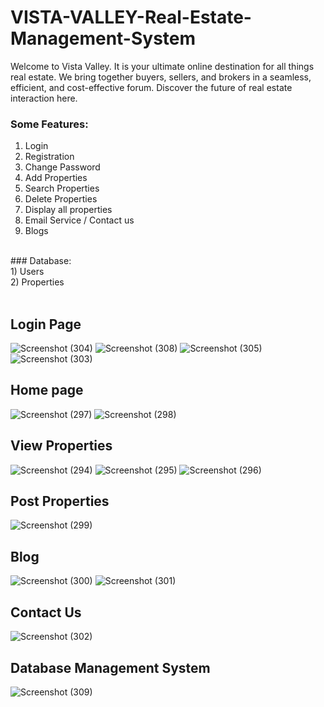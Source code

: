 # VISTA-VALLEY-Real-Estate-Management-System

Welcome to Vista Valley. It is your ultimate online destination for all things real estate. We bring together buyers, sellers, and brokers in a seamless, efficient, and cost-effective forum. Discover the future of real estate interaction here.

### Some Features: <br />
1) Login <br />
2) Registration <br />
3) Change Password <br />
4) Add Properties <br />
5) Search Properties <br />
6) Delete Properties <br />
7) Display all properties <br />
8) Email Service / Contact us <br />
9) Blogs <br />
<br />
### Database: <br />
1) Users <br />
2) Properties <br />
<br />

## Login Page
![Screenshot (304)](https://github.com/devbabbar7/VISTA-VALLEY-Real-Estate-Management-System/assets/77525647/8fb1d06d-2fbb-4ba1-8896-772ba2c4579d)
![Screenshot (308)](https://github.com/devbabbar7/VISTA-VALLEY-Real-Estate-Management-System/assets/77525647/fa56ae35-b1df-483b-b560-10a8a0a4985a)
![Screenshot (305)](https://github.com/devbabbar7/VISTA-VALLEY-Real-Estate-Management-System/assets/77525647/e7663fb8-9e6d-4acf-a7cd-939bd6b6ae49)
![Screenshot (303)](https://github.com/devbabbar7/VISTA-VALLEY-Real-Estate-Management-System/assets/77525647/04d00b5f-5a0b-47e8-8bea-92e18de7e463)

## Home page
![Screenshot (297)](https://github.com/devbabbar7/VISTA-VALLEY-Real-Estate-Management-System/assets/77525647/a5c92164-690e-4c0c-bd35-11c13fedc3a3)
![Screenshot (298)](https://github.com/devbabbar7/VISTA-VALLEY-Real-Estate-Management-System/assets/77525647/b3afe035-a4be-4a93-8849-ed144dc22dd4)

## View Properties
![Screenshot (294)](https://github.com/devbabbar7/VISTA-VALLEY-Real-Estate-Management-System/assets/77525647/21c67f71-8bb0-4b8a-ae7d-2c3a089cc88a)
![Screenshot (295)](https://github.com/devbabbar7/VISTA-VALLEY-Real-Estate-Management-System/assets/77525647/456522b8-964a-4ef4-9489-e4f7d09e8888)
![Screenshot (296)](https://github.com/devbabbar7/VISTA-VALLEY-Real-Estate-Management-System/assets/77525647/7b87c567-0e17-4def-8c6f-65300366dd38)

## Post Properties
![Screenshot (299)](https://github.com/devbabbar7/VISTA-VALLEY-Real-Estate-Management-System/assets/77525647/30e00f03-14ce-4243-9aae-3e489b92bf4c)

## Blog
![Screenshot (300)](https://github.com/devbabbar7/VISTA-VALLEY-Real-Estate-Management-System/assets/77525647/25a539a2-ff80-4cef-8316-8e50ee455490)
![Screenshot (301)](https://github.com/devbabbar7/VISTA-VALLEY-Real-Estate-Management-System/assets/77525647/bda9a971-41fe-41fb-8a2f-99b5c52661c9)

## Contact Us
![Screenshot (302)](https://github.com/devbabbar7/VISTA-VALLEY-Real-Estate-Management-System/assets/77525647/5b889aa9-4b51-4bf9-b871-100f6803aff6)

## Database Management System
![Screenshot (309)](https://github.com/devbabbar7/VISTA-VALLEY-Real-Estate-Management-System/assets/77525647/cfc937fe-ca53-47f9-a23c-3d5c3361d088)
